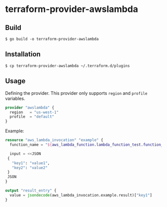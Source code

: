 # terraform-provider-awslambda

## Build

```console
$ go build -o terraform-provider-awslambda 
```

## Installation

```console
$ cp terraform-provider-awslambda ~/.terraform.d/plugins
```

## Usage

Defining the provider. This provider only supports `region` and `profile` variables.

```terraform
provider "awslambda" {
  region   = "us-west-1"
  profile  = "default"
}
```

Example:

```terraform
resource "aws_lambda_invocation" "example" {
  function_name = "${aws_lambda_function.lambda_function_test.function_name}"

  input = <<JSON
 {
   "key1": "value1",
   "key2": "value2"
 }
 JSON
}

output "result_entry" {
  value = jsondecode(aws_lambda_invocation.example.result)["key1"]
}
```
